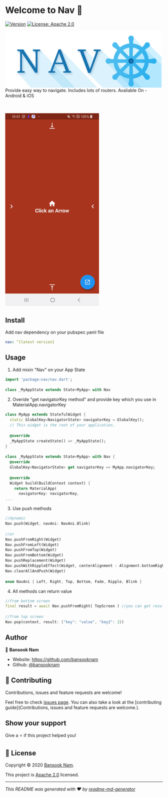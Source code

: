 # Welcome to Nav 👋
[![Version](https://img.shields.io/pub/v/nav.svg?style=flat-square)](https://pub.dev/packages/nav)
[![License: Apache 2.0](https://img.shields.io/badge/License-Apache2.0-yellow.svg)](https://github.com/BansookNam/nav/blob/master/LICENSE)

<img src="https://raw.githubusercontent.com/BansookNam/nav/master/img/nav-title.png" align="left" width="500">

<br/><br/><br/><br/>
  Provide easy way to navigate. Includes lots of routers. Avaliable On - Android & iOS
<br/><br/><br/>

<img src="https://raw.githubusercontent.com/BansookNam/nav/master/img/sample.gif" width="300" />

## Install

Add nav dependency on your pubspec.yaml file

```yaml
nav: ^{latest version}
```

## Usage

1. Add mixin "Nav" on your App State

```dart
import 'package:nav/nav.dart';

class _MyAppState extends State<MyApp> with Nav 
```

2. Overide "get navigatorKey method" and provide key which you use in MaterialApp.navigatorKey

```dart
class MyApp extends StatefulWidget {
  static GlobalKey<NavigatorState> navigatorKey = GlobalKey();
  // This widget is the root of your application.

  @override
  _MyAppState createState() => _MyAppState();
}

class _MyAppState extends State<MyApp> with Nav {
  @override
  GlobalKey<NavigatorState> get navigatorKey => MyApp.navigatorKey;

  @override
  Widget build(BuildContext context) {
    return MaterialApp(
      navigatorKey: navigatorKey,
...
```

3. Use push methods

```dart
//dynamic
Nav.push(Widget, navAni: NavAni.Blink)

//or
Nav.pushFromRight(Widget)
Nav.pushFromLeft(Widget)
Nav.pushFromTop(Widget)
Nav.pushFromBottom(Widget)
Nav.pushReplacement(Widget)
Nav.pushWithRippleEffect(Widget, centerAlignment : Alignment.bottomRight, centerOffset : Offset(10, 10))
Nav.clearAllAndPush(Widget)

enum NavAni { Left, Right, Top, Bottom, Fade, Ripple, Blink }
```

4. All methods can return value

```dart
//from bottom screen
final result = await Nav.pushFromRight( TopScreen ) //you can get result from TopWidget

//from top screen
Nav.pop(context, result: {"key": "value", "key2": 2})
```



## Author

👤 **Bansook Nam**

* Website: https://github.com/bansooknam
* Github: [@bansooknam](https://github.com/bansooknam)

## 🤝 Contributing

Contributions, issues and feature requests are welcome!

Feel free to check [issues page](https://github.com/bansooknam/nav/issues). You can also take a look at the [contributing guide](Contributions, issues and feature requests are welcome.).

## Show your support

Give a ⭐️ if this project helped you!


## 📝 License

Copyright © 2020 [Bansook Nam](https://github.com/bansooknam).

This project is [Apache 2.0](https://github.com/BansookNam/nav/blob/master/LICENSE) licensed.

***
_This README was generated with ❤️ by [readme-md-generator](https://github.com/kefranabg/readme-md-generator)_
